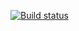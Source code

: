[![Build status](https://ci.appveyor.com/api/projects/status/crcskff9udn2k6ns?svg=true)](https://ci.appveyor.com/project/Flynt666/autohw6-0)

